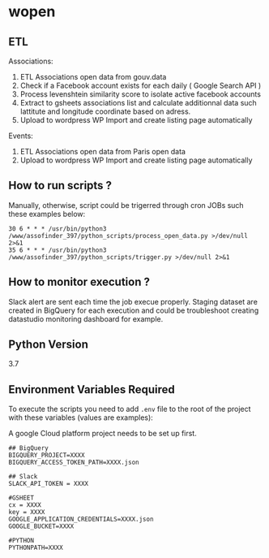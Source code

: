 # wopen

## ETL

Associations:

1. ETL Associations open data from gouv.data
2. Check if a Facebook account exists for each daily ( Google Search API )
3. Process levenshtein similarity score to isolate active facebook accounts
4. Extract to gsheets associations list and calculate additionnal data such lattitute and longitude coordinate based on adress.
5. Upload to wordpress WP Import and create listing page automatically

Events:

1. ETL Associations open data from Paris open data
2. Upload to wordpress WP Import and create listing page automatically


## How to run scripts ?

Manually, otherwise, script could be trigerred through cron JOBs such these examples below:
```
30 6 * * * /usr/bin/python3 /www/assofinder_397/python_scripts/process_open_data.py >/dev/null 2>&1
35 6 * * * /usr/bin/python3 /www/assofinder_397/python_scripts/trigger.py >/dev/null 2>&1
```

## How to monitor execution ?

Slack alert are sent each time the job execue properly.
Staging dataset are created in BigQuery for each execution and could be troubleshoot creating datastudio monitoring dashboard for example.



## Python Version

3.7

## Environment Variables Required 

To execute the scripts you need to add `.env` file to the root of the project with these variables (values are examples):

A google Cloud platform project needs to be set up first.

```
## BigQuery
BIGQUERY_PROJECT=XXXX
BIGQUERY_ACCESS_TOKEN_PATH=XXXX.json

## Slack
SLACK_API_TOKEN = XXXX

#GSHEET
cx = XXXX
key = XXXX
GOOGLE_APPLICATION_CREDENTIALS=XXXX.json
GOOGLE_BUCKET=XXXX

#PYTHON
PYTHONPATH=XXXX
```